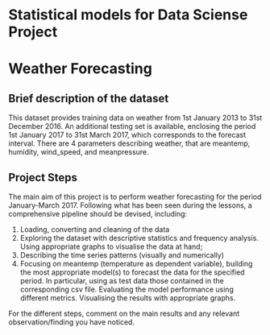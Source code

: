 # Statistical models for Data Sciense Project

# Weather Forecasting 
## Brief description of the dataset

This dataset provides training data on weather from 1st January 2013 to 31st December 2016. An additional testing set is available, enclosing the period 1st January 2017 to 31st March 2017, which corresponds to the forecast interval. There are 4 parameters describing weather, that are meantemp, humidity, wind_speed, and meanpressure.

## Project Steps

The main aim of this project is to perform weather forecasting for the period January-March 2017. Following what has been seen during the lessons, a comprehensive pipeline should be devised, including:

1. Loading, converting and cleaning of the data
2. Exploring the dataset with descriptive statistics and frequency analysis. Using appropriate graphs to visualise the data at hand;
3. Describing the time series patterns (visually and numerically)
4. Focusing on meantemp (temperature as dependent variable), building the most appropriate model(s) to forecast the data for the specified period. In particular, using as test data those contained in the corresponding csv file. Evaluating the model performance using different metrics. Visualising the results with appropriate graphs.

For the different steps, comment on the main results and any relevant observation/finding you have noticed.
